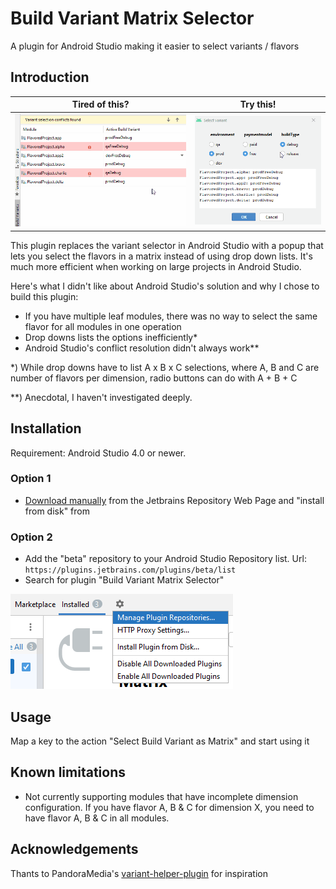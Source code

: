 # Build Variant Matrix Selector

A plugin for Android Studio making it easier to select variants / flavors

## Introduction

|Tired of this?|Try this!|
|---|---|
|![Android Studios way](meta/variant-hassle.gif)|![This plugin](meta/flavor-matrix.gif)|

This plugin replaces the variant selector in Android Studio with a popup that lets you select the 
flavors in a matrix instead of using drop down lists. It's much more efficient when working on large projects
in Android Studio.

Here's what I didn't like about Android Studio's solution and why I chose to build this plugin:
 
- If you have multiple leaf modules, there was no
way to select the same flavor for all modules in one operation
- Drop downs lists the options inefficiently* 
- Android Studio's conflict resolution didn't always work**


\*) While drop downs have to list A x B x C selections, where A, B and C are number of 
flavors per dimension, radio buttons can do with A + B + C

 \**) Anecdotal, I haven't investigated deeply. 

## Installation

Requirement: Android Studio 4.0 or newer. 

### Option 1

- [Download manually](https://plugins.jetbrains.com/plugin/15632-build-variant-matrix-selector) from the Jetbrains Repository Web Page and "install from disk" from 

### Option 2

- Add the "beta" repository to your Android Studio Repository list. Url: `https://plugins.jetbrains.com/plugins/beta/list`
- Search for plugin "Build Variant Matrix Selector" 

![Plugin Repository](meta/plugin-repo.png)

## Usage

Map a key to the action "Select Build Variant as Matrix" and start using it

## Known limitations

- Not currently supporting modules that have incomplete dimension configuration. 
   If you have flavor A, B & C for dimension X, you need to have flavor A, B & C in all modules. 

## Acknowledgements

Thants to PandoraMedia's [variant-helper-plugin](https://github.com/PandoraMedia/variant-helper-plugin) for inspiration 